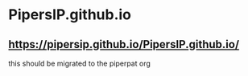 # PipersIP.github.io

## https://pipersip.github.io/PipersIP.github.io/ 


this should be migrated to the piperpat org

